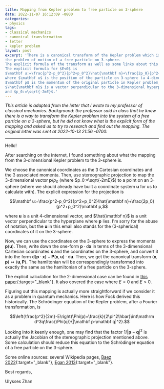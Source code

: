 ```yaml
---
title: Mapping from Kepler problem to free particle on 3-sphere
date: 2022-11-07 16:12:09 -0800
categories:
- physics
tags:
- classical mechanics
- canonical transformation
- letter
- kepler problem
layout: post
excerpt: 'There is a canonical transform of the Kepler problem which is the same as
the problem of motion of a free particle on 3-sphere.
The explicit formula of the transform as well as some links about this topic is written in the article.
The explicit formula for $E<0$ is
$\mathbf u:=\frac{p^2-p_0^2}{p^2+p_0^2}\hat{\mathbf n}+\frac{2p_0}{p^2+p_0^2}\mathbf p,$
where $\mathbf u$ is the position of the particle on 3-sphere (a 4-dimensional vector),
$\mathbf p$ is the momentum of the original particle in Kepler problem,
$\hat{\mathbf n}$ is a vector perpendicular to the 3-dimensional hyperplane where $\mathbf p$ lies,
and $p_0:=\sqrt{-2mE}$.'
---
```


*This article is adapted from the letter that I wrote to my professor of classical mechanics.
Background: the professor said in class that he knew there is a way to transform the Kepler problem into the system of a free particle on a 3-sphere,
but he did not know what is the explicit form of the mapping
and asked us to try to research and find out the mapping.
The original letter was sent at 2022-10-13 21:56 -0700.*

---

Hello!

After searching on the internet,
I found something about what the mapping from the 3-dimensional Kepler problem
to the 3-sphere is.

We choose the canonical coordinates as the 3 Cartesian coordinates and the 3 associated momenta.
Then, use stereographic projection to map the 3-dimensional vector $\mathbf p/p_0$ (where $p_0:=\sqrt{-2mE}$) to a point on an 3-sphere
(where we should already have built a coordinate system $\mathbf u$ for us to calculate with).
The explicit expression for the projection is

$$\mathbf u:=\frac{p^2-p_0^2}{p^2+p_0^2}\hat{\mathbf n}+\frac{2p_0}{p^2+p_0^2}\mathbf p,$$

where $\mathbf u$ is a unit 4-dimensional vector, and $\hat{\mathbf n}$ is a unit vector perpendicular to the hyperplane where $\mathbf p$ lies.
I'm sorry for the abuse of notation, but the $\mathbf u$ in this email also stands for the (3-spherical) coordinates of it on the 3-sphere.

Now, we can use the coordinates on the 3-sphere to express the momenta $\mathbf p(\mathbf u)$.
Then, write down the one-form $\mathbf p\cdot\mathrm d\mathbf x$ in terms of the 3-dimensional Cartesian coordinates $\mathbf x$ and the coordinates on the 3-sphere,
and convert it into the form $\mathrm d(\mathbf p\cdot\mathbf x)-\mathbf P(\mathbf x,\mathbf u)\cdot\mathrm d\mathbf u$.
Then, we get the canonical transform $(\mathbf x,\mathbf p)\mapsto(\mathbf u,\mathbf P)$.
The hamiltonian will be correspondingly transformed into exactly the same as the hamiltonian of a free particle on the 3-sphere.

The explicit calculation for the 2-dimensional case can be found in [this paper](https://www.researchgate.net/publication/268173388){:target="_blank"}.
It also covered the case where $E=0$ and $E>0$.

Figuring out this mapping is actually more straightforward if we consider it as a problem in quantum mechanics.
Here is how Fock derived this historically.
The Schrödinger equation of the Kepler problem, after a Fourier transformation, is

$$\left(\frac{p^2}{2m}-E\right)\Phi(p)=\frac{k}{2\pi^2\hbar}\int\mathrm d^3q\frac{\Phi(q)}{|\mathbf p-\mathbf q|^2}.$$

Looking into it keenly enough, one may find that the factor $1/|\mathbf p-\mathbf q|^2$ is
actually the Jacobian of the stereographic projection mentioned above.
Some calculation should reduce this equation to the Schrödinger equation of a free particle on the 3-sphere.

Some online sources:
several Wikipedia pages,
[Baez 2022](https://math.ucr.edu/home/baez/gravitational.html){:target="_blank"},
[Egan 2013](http://www.gregegan.net/SCIENCE/Ellipse/Ellipse.html){:target="_blank"}.

Best regards,

Ulysses Zhan
